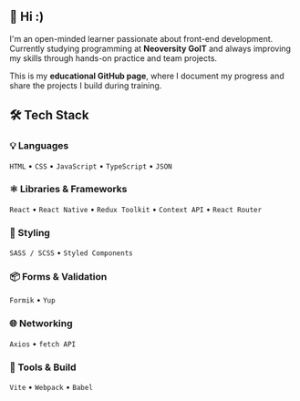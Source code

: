 ## 👋 Hi :)

I'm an open-minded learner passionate about front-end development.  
Currently studying programming at **Neoversity GoIT** and always improving my skills through hands-on practice and team projects.

This is my **educational GitHub page**, where I document my progress and share the projects I build during training.  



## 🛠️ Tech Stack
### 💡 Languages  
`HTML` • `CSS` • `JavaScript` • `TypeScript` • `JSON`
### ⚛️ Libraries & Frameworks  
`React` • `React Native` • `Redux Toolkit` • `Context API` • `React Router`
### 🎨 Styling  
`SASS / SCSS` • `Styled Components`
### 📦 Forms & Validation  
`Formik` • `Yup`
### 🌐 Networking  
`Axios` • `fetch API`
### 🧰 Tools & Build  
`Vite` • `Webpack` • `Babel`

 
